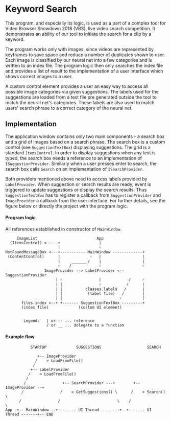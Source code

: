 ﻿Keyword Search
==============

This program, and especially its logic, is used as a part of a complex tool
for Video Browser Showdown 2018 (VBS), live video search competition.
It demonstrates an ability of our tool to initiate the search for a clip
by a keyword.

The program works only with images, since videos are represented by keyframes
to save space and reduce a number of duplicates shown to user. Each image is
classified by our neural net into a few categories and is written to an index file.
The program logic then only searches the index file and provides a list of result
to the implementation of a user interface which shows correct images to a user.

A custom control element provides a user an easy way to access all possible
image categories via given suggestions. The labels used for the suggestions are loaded from a
text file pre generated outside the tool to match the neural net's categories.
These labels are also used to match users' search phrase to a correct category of the neural net.

## Implementation

The application window contains only two main components - a search box and a grid of
images based on a search phrase. The search box is a custom control
(see `SuggestionTextBox`) displaying suggestions. The grid is a standard `ItemsControl`.
In order to display suggestions when any text is typed, the search box needs
a reference to an implementation of `ISuggestionProvider`. Similarly when a user
presses enter to search, the search box calls `Search` on an implementation of
`ISearchProvider`.

Both providers mentioned above need to access labels provided by `LabelProvider`.
When suggestion or search results are ready, event is triggered to update
suggestions or display the search results. Thus `SuggestionTextBox` has to register
a callback from `SuggestionProvider` and `ImageProvider` a callback from the user interface.
For further details, see the figure below or directly the project with the program logic.

#### Program logic

All references established in constructor of `MainWindow`.

```
     ImageList                          App
  (ItemsControl) <-----+                 |
                       |                 ˅
NotFoundMessageBox <---+----------- MainWindow -------------+
 (ContentControl)      |             ˄   |                  |
                       |     _______/    |                  |
                       ˅    /            ˅                  ˅
                 ImageProvider --> LabelProvider <-- SuggestionProvider
                      | ˄                |            /     ˄
                      | |                ˅           /      |
                      | |          classes.labels   /       |
                      | |           (label file)   /        |
                      | |                         ˅         |
       files.index <--+ +------- SuggestionTextBox ---------+
       (index file)             (custom UI element)


        Legend:   | or -- ... reference
                  / or __ ... delegate to a function
```

#### Example flow

```
           STARTUP             SUGGESTIONS                    SEARCH

              +-- ImageProvider
             /    > LoadFromFile()
            /
           +-- LabelProvider
          /    > LoadFromFile()
         /
        /                +-- SearchProvider ---+        +-- ImageProvider --+
       /                /    > GetSuggestions() \      /    > Search()       \
      /                /                         \    /                       \
App -+-- MainWindow --+-------- UI Thread --------+--+------- UI Thread -------+-- END
```
